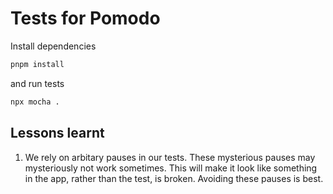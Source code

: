 # Tests for Pomodo

Install dependencies
```bash
pnpm install
```
and run tests
```bash
npx mocha .
```

## Lessons learnt

1. We rely on arbitary pauses in our tests. These mysterious pauses may mysteriously not work sometimes. This will make it look like something in the app, rather than the test, is broken. Avoiding these pauses is best. 
